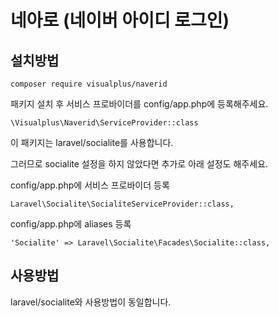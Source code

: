 # 네아로 (네이버 아이디 로그인)

## 설치방법

```
composer require visualplus/naverid
```

패키지 설치 후 서비스 프로바이더를 config/app.php에 등록해주세요.

```
\Visualplus\Naverid\ServiceProvider::class
```

이 패키지는 laravel/socialite를 사용합니다.

그러므로 socialite 설정을 하지 않았다면 추가로 아래 설정도 해주세요.

config/app.php에 서비스 프로바이더 등록
```
Laravel\Socialite\SocialiteServiceProvider::class,
```

config/app.php에 aliases 등록
```
'Socialite' => Laravel\Socialite\Facades\Socialite::class,
```

## 사용방법

laravel/socialite와 사용방법이 동일합니다.